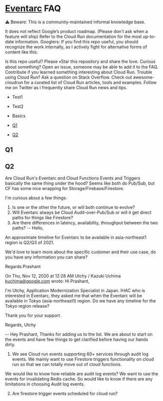 # [Eventarc](https://www.google.com) FAQ

⚠️ Beware: This is a community-maintained informal knowledge base.

It does not reflect Google’s product roadmap. (Please don't ask when a feature will ship)
Refer to the Cloud Run documentation for the most up-to-date information.
Googlers: If you find this repo useful, you should recognize the work internally, as I actively fight for alternative forms of content like this.

Is this repo useful? Please ⭑Star this repository and share the love.
Curious about something? Open an issue, someone may be able to add it to the FAQ.
Contribute if you learned something interesting about Cloud Run.
Trouble using Cloud Run? Ask a question on Stack Overflow.
Check out awesome-cloudrun for a curated list of Cloud Run articles, tools and examples.
Follow me on Twitter as I frequently share Cloud Run news and tips.

* Test1
* Test2

* Basics
 * [Q1]()
 * [Q2]()

## Q1

## Q2

Are Cloud Run's Eventarc and Cloud Functions Events and Triggers  basically the same thing under the hood? Seems like both do Pub/Sub, but CF has some nice wrapping for Storage/Firebase/Firestore.

I'm curious about a few things:
1) Is one or the other the future, or will both continue to evolve?
2) Will Eventarc always be Cloud Audit-over-Pub/Sub or will it get direct paths for things like Firestore?
3) Are there differences in latency, availability, throughput between the two paths?
--
Hello,

An approximate timeline for Eventarc to be available in asia-northeast1 region is Q2/Q3 of 2021.

We'd love to learn more about the specific customer and their use case, do you have any information you can share?

Regards
Prashant

On Thu, Nov 12, 2020 at 12:28 AM Utchy / Kazuki Uchima <kuchima@google.com> wrote:
Hi Prashant,

I'm Utchy, Application Modernization Specialist in Japan.
IHAC who is interested in Eventarc, they asked me that when the Eventarc will be available in Tokyo (asia-northeast1) region.
Do we have any timeline for the Tokyo region release?

Thank you for your support.

Regards,
Utchy

--
Hey Prashant,
Thanks for adding us to the list. We are about to start on the events and have few things to get clarified before having our hands dirty.

1. We see Cloud run events supporting 60+ services through audit log events. We mainly want to use Firestore triggers functionality on cloud run so that we can totally move out of cloud functions. 

We would like to know how reliable are audit log events? We want to use the events for invalidating Redis cache. So would like to know if there are any limitations in choosing Audit log events.

2. Are firestore trigger events scheduled for cloud run?
